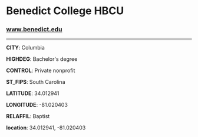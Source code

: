# Benedict College HBCU
### www.benedict.edu
---
**CITY**: Columbia

**HIGHDEG**: Bachelor's degree

**CONTROL**: Private nonprofit

**ST_FIPS**: South Carolina

**LATITUDE**: 34.012941

**LONGITUDE**: -81.020403

**RELAFFIL**: Baptist

**location**: 34.012941, -81.020403
